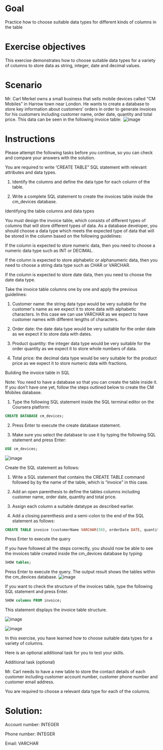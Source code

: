 # Goal

Practice how to choose suitable data types for different kinds of columns in the table

# Exercise objectives

This exercise demonstrates how to choose suitable data types for a variety of columns to store data as string, integer, date and decimal values. 

# Scenario

Mr. Carl Merkel owns a small business that sells mobile devices called “CM Mobiles” in Harrow town near London. He wants to create a database to store key information about customers’ orders in order to generate invoices for his customers including customer name, order date, quantity and total price. This data can be seen in the following invoice table: 
![image](https://github.com/janaom/Meta-Database-Engineer-Professional-Certificate/assets/83917694/867a489b-78c3-474b-8e8e-ea06a5aa8827)



# Instructions

Please attempt the following tasks before you continue, so you can check and compare your answers with the solution.

You are required to write ‘CREATE TABLE” SQL statement with relevant attributes and data types.

1. Identify the columns and define the data type for each column of the table. 

2. Write a complete SQL statement to create the invoices table inside the cm_devices database. 


Identifying the table columns and data types

You must design the invoice table, which consists of different types of columns that will store different types of data. As a database developer, you should choose a data type which meets the expected type of data that will be stored in the column based on the following guidelines: 

If the column is expected to store numeric data, then you need to choose a numeric data type such as INT or DECIMAL.  

If the column is expected to store alphabetic or alphanumeric data, then you need to choose a string data type such as CHAR or VARCHAR.  

If the column is expected to store date data, then you need to choose the date data type.  


Take the invoice table columns one by one and apply the previous guidelines:

1. Customer name: the string data type would be very suitable for the customer's name as we expect it to store data with alphabetic characters. In this case we can use VARCHAR as we expect to have customer names with different lengths of characters. 

2. Order date: the date data type would be very suitable for the order date as we expect it to store data with dates. 

3. Product quantity: the integer data type would be very suitable for the order quantity as we expect it to store whole numbers of data. 

4. Total price: the decimal data type would be very suitable for the product price as we expect it to store numeric data with fractions. 


Building the invoice table in SQL

Note: You need to have a database so that you can create the table inside it. If you don’t have one yet, follow the steps outlined below to create the CM Mobiles database. 

  

1. Type the following SQL statement inside the SQL terminal editor on the Coursera platform:

```SQL
CREATE DATABASE cm_devices; 
```

2. Press Enter to execute the create database statement. 

3. Make sure you select the database to use it by typing the following SQL statement and press Enter:
```SQL
USE cm_devices; 
```
![image](https://github.com/janaom/Meta-Database-Engineer-Professional-Certificate/assets/83917694/6111562c-46f6-4fab-ba59-7872783f6b8a)


Create the SQL statement as follows:

1. Write a SQL statement that contains the CREATE TABLE command followed by by the name of the table, which is “invoice” in this case.

2. Add an open parenthesis to define the tables columns including customer name, order date, quantity and total price.  

3. Assign each column a suitable datatype as described earlier. 

4. Add a closing parenthesis and a semi-colon to the end of the SQL statement as follows: 

```SQL
CREATE TABLE invoice (customerName VARCHAR(50), orderDate DATE, quantity INT, price DECIMAL); 
```

Press Enter to execute the query

If you have followed all the steps correctly, you should now be able to see the invoices table created inside the cm_devices database by typing:
```SQL
SHOW tables;
```
Press Enter to execute the query. The output result shows the tables within the cm_devices database. 
![image](https://github.com/janaom/Meta-Database-Engineer-Professional-Certificate/assets/83917694/0ddcaf7f-5c59-4e16-9bef-98b380c1520f)


If you want to check the structure of the invoices table, type the following SQL statement and press Enter.
```SQL
SHOW columns FROM invoice; 
```
This statement displays the invoice table structure.

![image](https://github.com/janaom/Meta-Database-Engineer-Professional-Certificate/assets/83917694/3a8f6014-b30e-4dc9-91b1-eb6ba0079faf)


![image](https://github.com/janaom/Meta-Database-Engineer-Professional-Certificate/assets/83917694/cb87d109-512f-4d3a-b4b5-4d00984d4820)



In this exercise, you have learned how to choose suitable data types for a variety of columns.

Here is an optional additional task for you to test your skills.


Additional task (optional)

Mr. Carl needs to have a new table to store the contact details of each customer including customer account number, customer phone number and customer email address. 

You are required to choose a relevant data type for each of the columns.  

# Solution:

Account number: INTEGER

Phone number: INTEGER

Email: VARCHAR  
